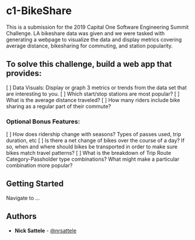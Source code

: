 # c1-BikeShare

This is a submission for the 2019 Capital One Software Engineering Summit Challenge. LA bikeshare data was given and we were tasked with generating a webpage to visualize the data and display metrics covering average distance, bikesharing for commuting, and station popularity.

## To solve this challenge, build a web app that provides:

[ ] Data Visuals: Display or graph 3 metrics or trends from the data set that are interesting to you.
[ ] Which start/stop stations are most popular?
[ ] What is the average distance traveled?
[ ] How many riders include bike sharing as a regular part of their commute?

### Optional Bonus Features:

[ ] How does ridership change with seasons? Types of passes used, trip duration, etc
[ ] Is there a net change of bikes over the course of a day? If so, when and
where should bikes be transported in order to make sure bikes match travel patterns?
[ ] What is the breakdown of Trip Route Category-Passholder type combinations? What might make a particular combination more popular?

## Getting Started

Navigate to ...

## Authors

* **Nick Sattele** - [@nrsattele](https://github.com/nrsattele)

